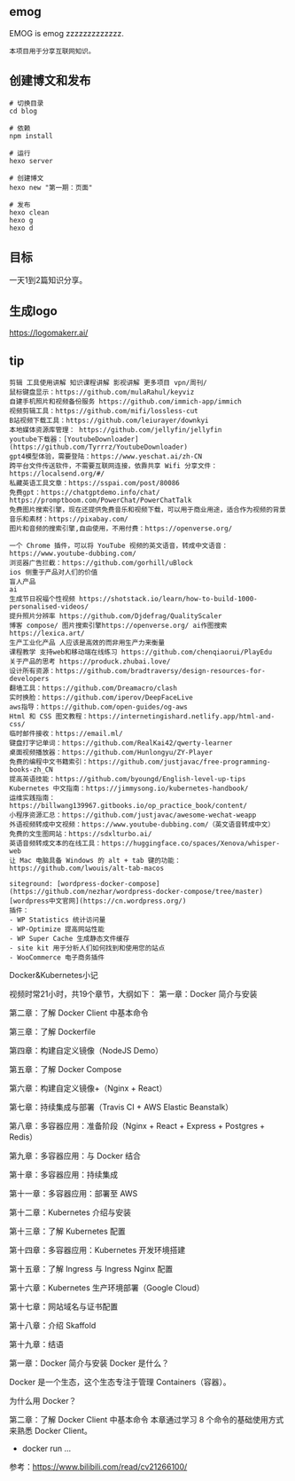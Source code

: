 ## emog
EMOG is emog zzzzzzzzzzzzz.

```
本项目用于分享互联网知识。
```
## 创建博文和发布
```
# 切换目录
cd blog

# 依赖
npm install

# 运行
hexo server

# 创建博文
hexo new "第一期：页面"

# 发布
hexo clean 
hexo g 
hexo d
```

## 目标

一天1到2篇知识分享。

## 生成logo
https://logomakerr.ai/

## tip
```
剪辑 工具使用讲解 知识课程讲解 影视讲解 更多项目 vpn/周刊/
鼠标键盘显示：https://github.com/mulaRahul/keyviz
自建手机照片和视频备份服务 https://github.com/immich-app/immich
视频剪辑工具：https://github.com/mifi/lossless-cut
B站视频下载工具：https://github.com/leiurayer/downkyi
本地媒体资源库管理： https://github.com/jellyfin/jellyfin
youtube下载器：[YoutubeDownloader](https://github.com/Tyrrrz/YoutubeDownloader)
gpt4模型体验，需要登陆：https://www.yeschat.ai/zh-CN
跨平台文件传送软件，不需要互联网连接，依靠共享 Wifi 分享文件：https://localsend.org/#/
私藏英语工具文章：https://sspai.com/post/80086
免费gpt：https://chatgptdemo.info/chat/    https://promptboom.com/PowerChat/PowerChatTalk
免费图片搜索引擎，现在还提供免费音乐和视频下载，可以用于商业用途，适合作为视频的背景音乐和素材：https://pixabay.com/
图片和音频的搜索引擎,自由使用，不用付费：https://openverse.org/

一个 Chrome 插件，可以将 YouTube 视频的英文语音，转成中文语音：https://www.youtube-dubbing.com/
浏览器广告拦截：https://github.com/gorhill/uBlock
ios 侧重于产品对人们的价值
盲人产品  
ai
生成节日祝福个性视频 https://shotstack.io/learn/how-to-build-1000-personalised-videos/
提升照片分辨率 https://github.com/Djdefrag/QualityScaler
博客 compose/ 图片搜索引擎https://openverse.org/ ai作图搜索https://lexica.art/
生产工业化产品 人应该是高效的而非用生产力来衡量
课程教学 支持web和移动端在线练习 https://github.com/chenqiaorui/PlayEdu
关于产品的思考 https://produck.zhubai.love/
设计所有资源：https://github.com/bradtraversy/design-resources-for-developers
翻墙工具：https://github.com/Dreamacro/clash
实时换脸：https://github.com/iperov/DeepFaceLive
aws指导：https://github.com/open-guides/og-aws
Html 和 CSS 图文教程：https://internetingishard.netlify.app/html-and-css/
临时邮件接收：https://email.ml/
键盘打字记单词：https://github.com/RealKai42/qwerty-learner
桌面视频播放器：https://github.com/Hunlongyu/ZY-Player
免费的编程中文书籍索引：https://github.com/justjavac/free-programming-books-zh_CN
提高英语技能：https://github.com/byoungd/English-level-up-tips
Kubernetes 中文指南：https://jimmysong.io/kubernetes-handbook/
运维实践指南：https://billwang139967.gitbooks.io/op_practice_book/content/
小程序资源汇总：https://github.com/justjavac/awesome-wechat-weapp
外语视频转成中文视频：https://www.youtube-dubbing.com/（英文语音转成中文）
免费的文生图网站：https://sdxlturbo.ai/
英语音频转成文本的在线工具：https://huggingface.co/spaces/Xenova/whisper-web
让 Mac 电脑具备 Windows 的 alt + tab 键的功能：https://github.com/lwouis/alt-tab-macos

siteground: [wordpress-docker-compose](https://github.com/nezhar/wordpress-docker-compose/tree/master)
[wordpress中文官网](https://cn.wordpress.org/)
插件：
- WP Statistics 统计访问量
- WP-Optimize 提高网站性能
- WP Super Cache 生成静态文件缓存
- site kit 用于分析人们如何找到和使用您的站点
- WooCommerce 电子商务插件
```
Docker&Kubernetes小记

视频时常21小时，共19个章节，大纲如下：
第一章：Docker 简介与安装

第二章：了解 Docker Client 中基本命令

第三章：了解 Dockerfile

第四章：构建自定义镜像（NodeJS Demo）

第五章：了解 Docker Compose

第六章：构建自定义镜像+（Nginx + React）

第七章：持续集成与部署（Travis CI + AWS Elastic Beanstalk）

第八章：多容器应用：准备阶段（Nginx + React + Express + Postgres + Redis）

第九章：多容器应用：与 Docker 结合

第十章：多容器应用：持续集成

第十一章：多容器应用：部署至 AWS

第十二章：Kubernetes 介绍与安装

第十三章：了解 Kubernetes 配置

第十四章：多容器应用：Kubernetes 开发环境搭建

第十五章：了解 Ingress 与 Ingress Nginx 配置

第十六章：Kubernetes 生产环境部署（Google Cloud）

第十七章：网站域名与证书配置

第十八章：介绍 Skaffold

第十九章：结语

第一章：Docker 简介与安装
Docker 是什么？

Docker 是一个生态，这个生态专注于管理 Containers（容器）。

为什么用 Docker？

第二章：了解 Docker Client 中基本命令
本章通过学习 8 个命令的基础使用方式来熟悉 Docker Client。

- docker run
...

参考：https://www.bilibili.com/read/cv21266100/
```


